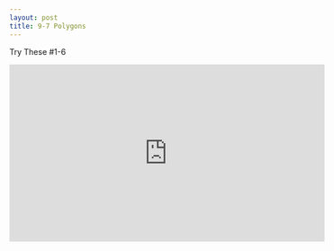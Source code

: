 ```yaml
---
layout: post
title: 9-7 Polygons
---
```

Try These #1-6
<iframe width="560" height="315" src="https://www.youtube.com/embed/9rDOd4holww" frameborder="0" allow="autoplay; encrypted-media" allowfullscreen></iframe>
